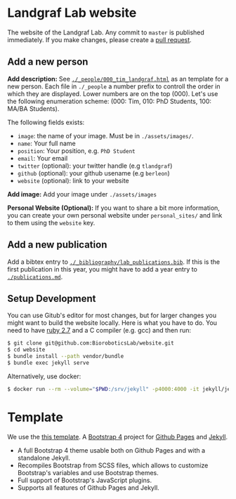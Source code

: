 
# Landgraf Lab website

The website of the Landgraf Lab. Any commit to `master` is published immediately.
If you make changes, please create a [pull request](https://docs.github.com/en/github/collaborating-with-issues-and-pull-requests/creating-a-pull-request).

## Add a new person

**Add description:**
See [`./_people/000_tim_landgraf.html`](/_people/000_tim_landgraf.html) as an
template for a new person. Each file in `./_people` a number prefix to controll
the order in which they are displayed. Lower numbers are on the top (000).
Let's use the following enumeration scheme: (000: Tim, 010: PhD Students, 100: MA/BA Students).

The following fields exists:

- `image`: the name of your image. Must be in `./assets/images/`.
- `name`: Your full name
- `position`: Your position, e.g. `PhD Student`
- `email`: Your email
- `twitter` (optional): your twitter handle (e.g `tlandgraf`)
- `github` (optional): your github usename (e.g `berleon`)
- `website` (optional): link to your website


**Add image:** Add your image under `./assets/images`


**Personal Website (Optional):** If you want to share a bit more information, you can create your own personal website under `personal_sites/` and link to them using the `website` key.

## Add a new publication

Add a bibtex entry to
[`./_bibliography/lab_publications.bib`](./_bibliography/lab_publications.bib).
If this is the first publication in this year, you might have to add a year
entry to [`./publications.md`](./publications.md).


## Setup Development

You can use Gitub's editor for most changes, but for larger changes you might want to build
the website locally. Here is what you have to do. You need to have [ruby 2.7](https://www.ruby-lang.org/) and a C compiler (e.g. gcc) and then run:

```bash
$ git clone git@github.com:BioroboticsLab/website.git
$ cd website
$ bundle install --path vendor/bundle
$ bundle exec jekyll serve
```

Alternatively, use docker:

```bash
$ docker run --rm --volume="$PWD:/srv/jekyll" -p4000:4000 -it jekyll/jekyll:3.8 jekyll serve
```

# Template

We use the [this template](https://nicolas-van.github.io/bootstrap-4-github-pages/).
A [Bootstrap 4](https://getbootstrap.com/) project for [Github Pages](https://pages.github.com/) and [Jekyll](https://jekyllrb.com/).

* A full Bootstrap 4 theme usable both on Github Pages and with a standalone Jekyll.
* Recompiles Bootstrap from SCSS files, which allows to customize Bootstrap's variables and use Bootstrap themes.
* Full support of Bootstrap's JavaScript plugins.
* Supports all features of Github Pages and Jekyll.
